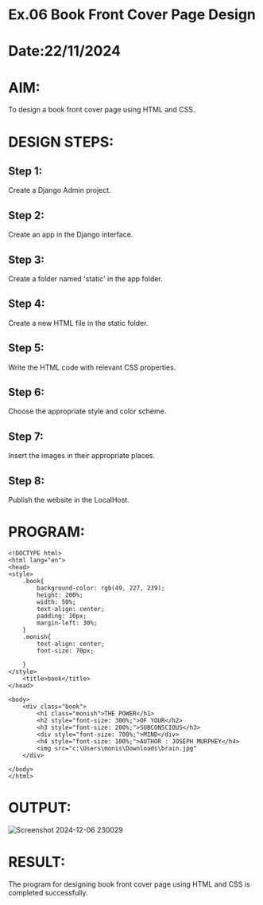 # Ex.06 Book Front Cover Page Design
# Date:22/11/2024
# AIM:
To design a book front cover page using HTML and CSS.

# DESIGN STEPS:
## Step 1:
Create a Django Admin project.

## Step 2:
Create an app in the Django interface.

## Step 3:
Create a folder named 'static' in the app folder.

## Step 4:
Create a new HTML file in the static folder.

## Step 5:
Write the HTML code with relevant CSS properties.

## Step 6:
Choose the appropriate style and color scheme.

## Step 7:
Insert the images in their appropriate places.

## Step 8:
Publish the website in the LocalHost.

# PROGRAM:
```
<!DOCTYPE html>
<html lang="en">
<head>
<style>
    .book{
        background-color: rgb(49, 227, 239);
        height: 200%;
        width: 50%;
        text-align: center;
        padding: 10px;
        margin-left: 30%;
    }
    .monish{
        text-align: center;
        font-size: 70px;

    }
</style>
    <title>book</title>
</head>
   
<body>
    <div class="book">
        <h1 class="monish">THE POWER</h1>
        <h2 style="font-size: 300%;">OF YOUR</h2>
        <h3 style="font-size: 200%;">SUBCONSCIOUS</h3>
        <div style="font-size: 700%;">MIND</div>
        <h4 style="font-size: 100%;">AUTHOR : JOSEPH MURPHEY</h4>
        <img src="c:\Users\monis\Downloads\brain.jpg"
    </div>
    
</body>
</html>
```
# OUTPUT:
![Screenshot 2024-12-06 230029](https://github.com/user-attachments/assets/896b0aed-a38c-430c-a7f4-4b0e2bdd210a)

# RESULT:
The program for designing book front cover page using HTML and CSS is completed successfully.
